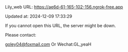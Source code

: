 Lily_web URL: https://ae6d-61-165-102-156.ngrok-free.app

Updated at: 2024-12-09 17:33:29

If you cannot open this URL, the server might be down.

Please contact: 

goley04@foxmail.com Or Wechat:GL_yeaH